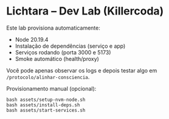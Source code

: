 # Lichtara – Dev Lab (Killercoda)

Este lab provisiona automaticamente:
- Node 20.19.4
- Instalação de dependências (serviço e app)
- Serviços rodando (porta 3000 e 5173)
- Smoke automático (health/proxy)

Você pode apenas observar os logs e depois testar algo em `/protocolo/alinhar-consciencia`.

Provisionamento manual (opcional):

```
bash assets/setup-nvm-node.sh
bash assets/install-deps.sh
bash assets/start-services.sh
```

